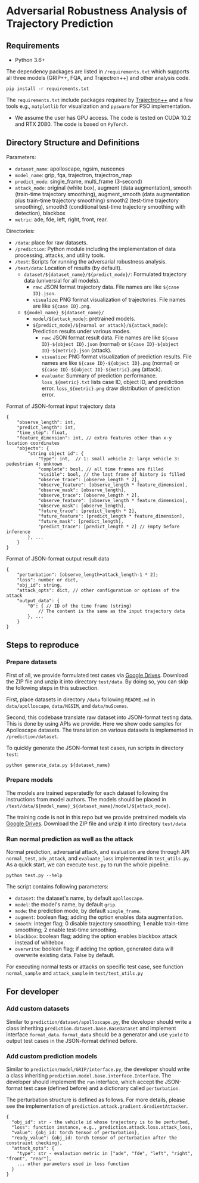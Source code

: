 # Adversarial Robustness Analysis of Trajectory Prediction

## Requirements

* Python 3.6+

The dependency packages are listed in `/requirements.txt` which supports all three models (GRIP++, FQA, and Trajectron++) and other analysis code.

```
pip install -r requirements.txt
```

The `requirements.txt` include packages required by [Trajectron++](https://github.com/StanfordASL/Trajectron-plus-plus) and a few tools e.g., `matplotlib` for visualization and `pyswarm` for PSO implementation.

* We assume the user has GPU access. The code is tested on CUDA 10.2 and RTX 2080. The code is based on `PyTorch`.

## Directory Structure and Definitions

Parameters:
- `dataset_name`: apolloscape, ngsim, nuscenes
- `model_name`: grip, fqa, trajectron, trajectron_map
- `predict_mode`: single_frame, multi_frame (3-second)
- `attack_mode`: original (white box), augment (data augmentation), smooth (train-time trajectory smoothing), augment_smooth (data augmentation plus train-time trajectory smoothing) smooth2 (test-time trajectory smoothing), smooth3 (conditional test-time trajectory smoothing with detection), blackbox
- `metric`: ade, fde, left, right, front, rear.

Directories:
- `/data`: place for raw datasets.
- `/prediction`: Python module including the implementation of data processing, attacks, and utility tools.
- `/test`: Scripts for running the adversarial robustness analysis.
- `/test/data`: Location of results (by default).
    - `dataset/${dataset_name}/${predict_mode}/`: Formulated trajectory data (universial for all models).
        - `raw`: JSON format trajectory data. File names are like `${case ID}.json`.
        - `visualize`: PNG format visualization of trajectories. File names are like `${case ID}.png`.
    - `${model_name}_${dataset_name}/`
        - `model/${attack_mode}`: pretrained models.
        - `${predict_mode}/${normal or attack}/${attack_mode}`: Prediction results under various modes.
            - `raw`: JSON format result data. File names are like `${case ID}-${object ID}.json` (normal) or `${case ID}-${object ID}-${metric}.json` (attack).
            - `visualize`: PNG format visualization of prediction results. File names are like `${case ID}-${object ID}.png` (normal) or `${case ID}-${object ID}-${metric}.png` (attack).
            - `evaluate`: Summary of prediction performance. `loss_${metric}.txt` lists case ID, object ID, and prediction error. `loss_${metric}.png` draw distribution of prediction error.

Format of JSON-format input trajectory data
```
{
    "observe_length": int,
    "predict_length": int,
    "time_step": float,
    "feature_dimension": int, // extra features other than x-y location coordinates
    "objects": {
        "string object id": {
            "type": int,  // 1: small vehicle 2: large vehicle 3: pedestrian 4: unknown
            "complete": bool, // all time frames are filled
            "visible": bool, // the last frame of history is filled
            "observe_trace": [observe_length * 2],
            "observe_feature": [observe_length * feature_dimension],
            "observe_mask": [observe_length],
            "observe_trace": [observe_length * 2],
            "observe_feature": [observe_length * feature_dimension],
            "observe_mask": [observe_length],
            "future_trace": [predict_length * 2],
            "future_feature": [predict_length * feature_dimension],
            "future_mask": [predict_length],
            "predict_trace": [predict_length * 2] // Empty before inference
        }, ...
    }
}
```

Format of JSON-format output result data
```
{
    "perturbation": [observe_length+attack_length-1 * 2];
    "loss": number or dict,
    "obj_id": string,
    "attack_opts": dict, // other configuration or options of the attack
    "output_data": {
        "0": { // ID of the time frame (string)
            // The content is the same as the input trajectory data
        }, ...
    }
}
```

## Steps to reproduce

### Prepare datasets

First of all, we provide formulated test cases via [Google Drives](https://drive.google.com/file/d/1WxFotCnTC6oSqFTtc7PAkBHM6CNrTZJ4/view?usp=sharing). Download the ZIP file and unzip it into directory `test/data`. By doing so, you can skip the following steps in this subsection.

First, place datasets in directory `/data` following `README.md` in `data/apolloscape`, `data/NGSIM`, and `data/nuScenes`.

Second, this codebase translate raw dataset into JSON-format testing data. This is done by using APIs we provide. Here we show code samples for Apolloscape datasets. The translation on various datasets is implemented in `/prediction/dataset`. 

To quickly generate the JSON-format test cases, run scripts in directory `test`:

```
python generate_data.py ${dataset_name}
```


### Prepare models

The models are trained seperatedly for each dataset following the instructions from model authors. 
The models should be placed in `/test/data/${model_name}_${dataset_name}/model/${attack_mode}`.

The training code is not in this repo but we provide pretrained models via [Google Drives](https://drive.google.com/file/d/18240VaDBKSwa5TzZjCnU99EVqEXv9uiG/view?usp=sharing). Download the ZIP file and unzip it into directory `test/data`


### Run normal prediction as well as the attack

Normal prediction, adversarial attack, and evaluation are done through API `normal_test`, `adv_attack`, and `evaluate_loss` implemented in `test_utils.py`. As a quick start, we can execute `test.py` to run the whole pipeline.

```
python test.py --help
```

The script contains following parameters:

* `dataset`: the dataset's name, by default `apolloscape`.
* `model`: the model's name, by default `grip`.
* `mode`: the prediction mode, by default `single_frame`.
* `augment`: boolean flag; adding the option enables data augmentation.
* `smooth`: integer flag; 0 disable trajectory smoothing; 1 enable train-time smoothing; 2 enable test-time smoothing.
* `blackbox`: boolean flag; adding the option enables blackbox attack instead of whitebox.
* `overwrite`: boolean flag; if adding the option, generated data will overwrite existing data. False by default.

For executing normal tests or attacks on specific test case, see function `normal_sample` and `attack_sample` in `test/test_utils.py`

## For developer

### Add custom datasets

Similar to `prediction/dataset/apolloscape.py`, the developer should write a class inheriting `prediction.dataset.base.BaseDataset` and implement interface `format_data`.
`format_data` should be a generator and  use `yield` to output test cases in the JSON-format defined before.

### Add custom prediction models

Similar to `prediction/model/GRIP/interface.py`, the developer should write a class inheriting `prediction.model.base.interface.Interface`.
The developer should implement the `run` interface, which accept the JSON-format test case (defined before) and a dictionary called `perturbation`.

The perturbation structure is defined as follows. For more details, please see the implementation of `prediction.attack.gradient.GradientAttacker`.
```
{
  "obj_id": str - the vehicle id whose trajectory is to be perturbed,
  "loss": function instance, e.g., prediction.attack.loss.attack_loss,
  "value": {obj_id: torch tensor of perturbation},
  "ready_value": {obj_id: torch tensor of perturbation after the constraint checking},
  "attack_opts": {
    "type": str - evalaution metric in ["ade", "fde", "left", "right", "front", "rear"],
    ... other parameters used in loss function
  }
}
```
